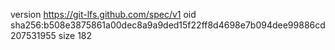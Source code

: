 version https://git-lfs.github.com/spec/v1
oid sha256:b508e3875861a00dec8a9a9ded15f22ff8d4698e7b094dee99886cd207531955
size 182

